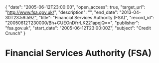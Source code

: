 {
  "date": "2005-06-12T23:00:00", 
  "open_access": true, 
  "target_url": "http://www.fsa.gov.uk/", 
  "description": "", 
  "end_date": "2013-04-30T23:59:59Z", 
  "title": "Financial Services Authority (FSA)", 
  "record_id": "20050612T230000/Bh+CUEOnDfrrLK221apqjQ==", 
  "publisher": "fsa.gov.uk", 
  "start_date": "2005-06-12T23:00:00Z", 
  "subject": "Credit Crunch"
}

# Financial Services Authority (FSA)

